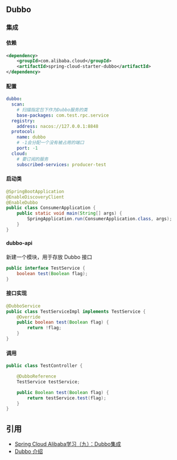 ## Dubbo

### 集成

#### 依赖

```xml
<dependency>
    <groupId>com.alibaba.cloud</groupId>
    <artifactId>spring-cloud-starter-dubbo</artifactId>
</dependency>
```

#### 配置

```yaml
dubbo:
  scan:
    # 扫描指定包下作为Dubbo服务的类
    base-packages: com.test.rpc.service
  registry:
    address: nacos://127.0.0.1:8848
  protocol:
    name: dubbo
    # -1会分配一个没有被占用的端口
    port: -1
  cloud:
    # 要订阅的服务
    subscribed-services: producer-test
```

#### 启动类

```java
@SpringBootApplication
@EnableDiscoveryClient
@EnableDubbo
public class ConsumerApplication {
    public static void main(String[] args) {
        SpringApplication.run(ConsumerApplication.class, args);
    }
}
```

#### dubbo-api

新建一个模块，用于存放 Dubbo 接口

```java
public interface TestService {
    boolean test(Boolean flag);
}
```

#### 接口实现

```java
@DubboService
public class TestServiceImpl implements TestService {
    @Override
    public boolean test(Boolean flag) {
        return !flag;
    }
}
```

#### 调用

```java
public class TestController {

    @DubboReference
    TestService testService;

    public Boolean test(Boolean flag) {
        return testService.test(flag);
    }
}
```

## 引用

- [Spring Cloud Alibaba学习（九）：Dubbo集成](https://blog.csdn.net/IcyDate/article/details/123708453)
- [Dubbo 介绍](https://cn.dubbo.apache.org/zh-cn/overview/what/)
